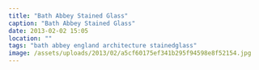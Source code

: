 ```yaml
---
title: "Bath Abbey Stained Glass"
caption: "Bath Abbey Stained Glass"
date: 2013-02-02 15:05
location: ""
tags: "bath abbey england architecture stainedglass"
image: /assets/uploads/2013/02/a5cf60175ef341b295f94598e8f52154.jpg
---
```


